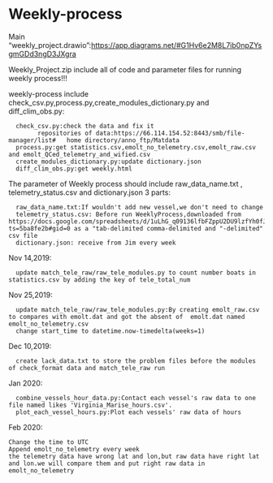 # Weekly-process

Main “weekly_project.drawio”:https://app.diagrams.net/#G1Hv6e2M8L7ib0npZYsgmGDd3ngD3JXgra

Weekly_Project.zip include all of code and parameter files for running weekly process!!!

weekly-process include check_csv.py,process.py,create_modules_dictionary.py and diff_clim_obs.py:

      check_csv.py:check the data and fix it
            repositories of data:https://66.114.154.52:8443/smb/file-manager/list#   home directory/anno_ftp/Matdata
      process.py:get statistics.csv,emolt_no_telemetry.csv,emolt_raw.csv and emolt_QCed_telemetry_and_wified.csv
      create_modules_dictionary.py:update dictionary.json
      diff_clim_obs.py:get weekly.html
The parameter of Weekly process should include raw_data_name.txt , telemetry_status.csv and dictionary.json 3 parts:
      
      raw_data_name.txt:If wouldn't add new vessel,we don't need to change
      telemetry_status.csv: Before run WeeklyProcess,downloaded from https://docs.google.com/spreadsheets/d/1uLhG_q09136lfbFZppU2DU9lzfYh0fJYsxDHUgMB1FM/edit?ts=5ba8fe2b#gid=0 as a "tab-delimited comma-delimited and "-delimited" csv file
      dictionary.json: receive from Jim every week
Nov 14,2019:

      update match_tele_raw/raw_tele_modules.py to count number boats in statistics.csv by adding the key of tele_total_num

Nov 25,2019:

      update match_tele_raw/raw_tele_modules.py:By creating emolt_raw.csv to compares with emolt.dat and got the absent of  emolt.dat named emolt_no_telemetry.csv
      change start_time to datetime.now-timedelta(weeks=1)
Dec 10,2019:

      create lack_data.txt to store the problem files before the modules of check_format data and match_tele_raw run

Jan 2020:

      combine_vessels_hour_data.py:Contact each vessel's raw data to one file named likes 'Virginia_Marise_hours.csv'.
      plot_each_vessel_hours.py:Plot each vessels' raw data of hours

Feb 2020:

    Change the time to UTC
    Append emolt_no_telemetry every week
    the telemetry data have wrong lat and lon,but raw data have right lat and lon.we will compare them and put right raw data in emolt_no_telemetry



